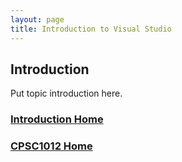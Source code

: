 ```yaml
---
layout: page
title: Introduction to Visual Studio
---
```


## Introduction
Put topic introduction here.

### [Introduction Home](01-intro-to-programming.md)
### [CPSC1012 Home](../)